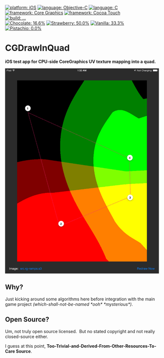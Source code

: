 [![platform: iOS](http://b.repl.ca/v1/platform-iOS-orange.png)](https://www.apple.com/ios/)
[![language: Objective-C](http://b.repl.ca/v1/language-Objective--C-orange.png)](http://en.wikipedia.org/wiki/Objective-C)
[![language: C](http://b.repl.ca/v1/language-C-orange.png)](https://en.wikipedia.org/wiki/C_%28programming_language%29)
<br/>
[![framework: Core Graphics](http://b.repl.ca/v1/framework-Core_Graphics-yellow.png)](http://en.wikipedia.org/wiki/Quartz_%28graphics_layer%29)
[![framework: Cocoa Touch](http://b.repl.ca/v1/framework-Cocoa_Touch-yellow.png)](https://developer.apple.com/technologies/ios/cocoa-touch.html)
<br/>
[![build: …](https://travis-ci.org/vskids/CGDrawInQuad.png)](https://travis-ci.org/vskids/CGDrawInQuad)
<br/>
[![Chocolate: 16.6%](http://b.repl.ca/v1/Chocolate-16.6%25-8b5945.png)](http://passthesushi.com/wp-content/uploads/2012/08/chocolate_ice_crem_0646.jpg)
[![Strawberry: 50.0%](http://b.repl.ca/v1/Strawberry-50.0%25-c99b92.png)](https://mealbucket.com/images/tqd4TeO15d_U993BTT944U_2S.jpg)
[![Vanilla: 33.3%](http://b.repl.ca/v1/Vanilla-33.3%25-feda98.png)](http://diplomatickitchen.files.wordpress.com/2012/02/ice-cream-mushroom-soufflees-icecream-064.jpg)
[![Pistachio: 0.0%](http://b.repl.ca/v1/Pistachio-0.0%25-b1ce88.png)](http://www.liksicecream.com/wp-content/uploads/2010/08/Pistachio2.jpg)

# CGDrawInQuad

**iOS test app for CPU-side CoreGraphics UV texture mapping into a quad.**

![Screenshot](./README.screenshot.ipad-vertical.png)


## Why?

Just kicking around some algorithms here before integration with the main game project _(which-shall-not-be-named \*ooh\* \*mysterious\*)_.


## Open Source?

Um, not truly open source licensed.  But no stated copyright and not really closed-source either.

I guess at this point, **Too-Trivial-and-Derived-From-Other-Resources-To-Care Source**.
